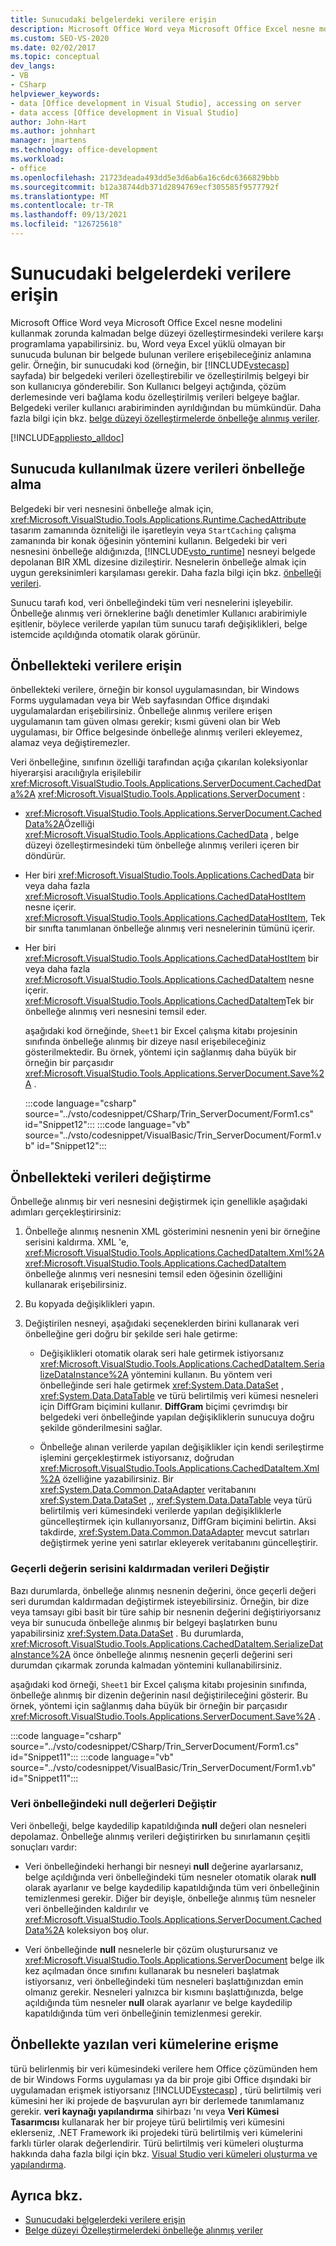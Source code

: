 ```yaml
---
title: Sunucudaki belgelerdeki verilere erişin
description: Microsoft Office Word veya Microsoft Office Excel nesne modelini kullanmak zorunda kalmadan belge düzeyi özelleştirmesindeki verilere karşı nasıl programlama yapabileceğinizi öğrenin.
ms.custom: SEO-VS-2020
ms.date: 02/02/2017
ms.topic: conceptual
dev_langs:
- VB
- CSharp
helpviewer_keywords:
- data [Office development in Visual Studio], accessing on server
- data access [Office development in Visual Studio]
author: John-Hart
ms.author: johnhart
manager: jmartens
ms.technology: office-development
ms.workload:
- office
ms.openlocfilehash: 21723deada493dd5e3d6ab6a16c6dc6366829bbb
ms.sourcegitcommit: b12a38744db371d2894769ecf305585f9577792f
ms.translationtype: MT
ms.contentlocale: tr-TR
ms.lasthandoff: 09/13/2021
ms.locfileid: "126725618"
---
```

# <a name="access-data-in-documents-on-the-server"></a>Sunucudaki belgelerdeki verilere erişin
  Microsoft Office Word veya Microsoft Office Excel nesne modelini kullanmak zorunda kalmadan belge düzeyi özelleştirmesindeki verilere karşı programlama yapabilirsiniz. bu, Word veya Excel yüklü olmayan bir sunucuda bulunan bir belgede bulunan verilere erişebileceğiniz anlamına gelir. Örneğin, bir sunucudaki kod (örneğin, bir [!INCLUDE[vstecasp](../sharepoint/includes/vstecasp-md.md)] sayfada) bir belgedeki verileri özelleştirebilir ve özelleştirilmiş belgeyi bir son kullanıcıya gönderebilir. Son Kullanıcı belgeyi açtığında, çözüm derlemesinde veri bağlama kodu özelleştirilmiş verileri belgeye bağlar. Belgedeki veriler kullanıcı arabiriminden ayrıldığından bu mümkündür. Daha fazla bilgi için bkz. [belge düzeyi özelleştirmelerde önbelleğe alınmış veriler](../vsto/cached-data-in-document-level-customizations.md).

 [!INCLUDE[appliesto_alldoc](../vsto/includes/appliesto-alldoc-md.md)]

## <a name="cache-data-for-use-on-a-server"></a>Sunucuda kullanılmak üzere verileri önbelleğe alma
 Belgedeki bir veri nesnesini önbelleğe almak için, <xref:Microsoft.VisualStudio.Tools.Applications.Runtime.CachedAttribute> tasarım zamanında özniteliği ile işaretleyin veya `StartCaching` çalışma zamanında bir konak öğesinin yöntemini kullanın. Belgedeki bir veri nesnesini önbelleğe aldığınızda, [!INCLUDE[vsto_runtime](../vsto/includes/vsto-runtime-md.md)] nesneyi belgede depolanan BIR XML dizesine dizileştirir. Nesnelerin önbelleğe almak için uygun gereksinimleri karşılaması gerekir. Daha fazla bilgi için bkz. [önbelleği verileri](../vsto/caching-data.md).

 Sunucu tarafı kod, veri önbelleğindeki tüm veri nesnelerini işleyebilir. Önbelleğe alınmış veri örneklerine bağlı denetimler Kullanıcı arabirimiyle eşitlenir, böylece verilerde yapılan tüm sunucu tarafı değişiklikleri, belge istemcide açıldığında otomatik olarak görünür.

## <a name="access-data-in-the-cache"></a>Önbellekteki verilere erişin
 önbellekteki verilere, örneğin bir konsol uygulamasından, bir Windows Forms uygulamadan veya bir Web sayfasından Office dışındaki uygulamalardan erişebilirsiniz. Önbelleğe alınmış verilere erişen uygulamanın tam güven olması gerekir; kısmi güveni olan bir Web uygulaması, bir Office belgesinde önbelleğe alınmış verileri ekleyemez, alamaz veya değiştiremezler.

 Veri önbelleğine, sınıfının özelliği tarafından açığa çıkarılan koleksiyonlar hiyerarşisi aracılığıyla erişilebilir <xref:Microsoft.VisualStudio.Tools.Applications.ServerDocument.CachedData%2A> <xref:Microsoft.VisualStudio.Tools.Applications.ServerDocument> :

- <xref:Microsoft.VisualStudio.Tools.Applications.ServerDocument.CachedData%2A>Özelliği <xref:Microsoft.VisualStudio.Tools.Applications.CachedData> , belge düzeyi özelleştirmesindeki tüm önbelleğe alınmış verileri içeren bir döndürür.

- Her biri <xref:Microsoft.VisualStudio.Tools.Applications.CachedData> bir veya daha fazla <xref:Microsoft.VisualStudio.Tools.Applications.CachedDataHostItem> nesne içerir. <xref:Microsoft.VisualStudio.Tools.Applications.CachedDataHostItem>, Tek bir sınıfta tanımlanan önbelleğe alınmış veri nesnelerinin tümünü içerir.

- Her biri <xref:Microsoft.VisualStudio.Tools.Applications.CachedDataHostItem> bir veya daha fazla <xref:Microsoft.VisualStudio.Tools.Applications.CachedDataItem> nesne içerir. <xref:Microsoft.VisualStudio.Tools.Applications.CachedDataItem>Tek bir önbelleğe alınmış veri nesnesini temsil eder.

  aşağıdaki kod örneğinde, `Sheet1` bir Excel çalışma kitabı projesinin sınıfında önbelleğe alınmış bir dizeye nasıl erişebileceğiniz gösterilmektedir. Bu örnek, yöntemi için sağlanmış daha büyük bir örneğin bir parçasıdır <xref:Microsoft.VisualStudio.Tools.Applications.ServerDocument.Save%2A> .

  :::code language="csharp" source="../vsto/codesnippet/CSharp/Trin_ServerDocument/Form1.cs" id="Snippet12":::
  :::code language="vb" source="../vsto/codesnippet/VisualBasic/Trin_ServerDocument/Form1.vb" id="Snippet12":::

## <a name="modify-data-in-the-cache"></a>Önbellekteki verileri değiştirme
 Önbelleğe alınmış bir veri nesnesini değiştirmek için genellikle aşağıdaki adımları gerçekleştirirsiniz:

1. Önbelleğe alınmış nesnenin XML gösterimini nesnenin yeni bir örneğine serisini kaldırma. XML 'e, <xref:Microsoft.VisualStudio.Tools.Applications.CachedDataItem.Xml%2A> <xref:Microsoft.VisualStudio.Tools.Applications.CachedDataItem> önbelleğe alınmış veri nesnesini temsil eden öğesinin özelliğini kullanarak erişebilirsiniz.

2. Bu kopyada değişiklikleri yapın.

3. Değiştirilen nesneyi, aşağıdaki seçeneklerden birini kullanarak veri önbelleğine geri doğru bir şekilde seri hale getirme:

    - Değişiklikleri otomatik olarak seri hale getirmek istiyorsanız <xref:Microsoft.VisualStudio.Tools.Applications.CachedDataItem.SerializeDataInstance%2A> yöntemini kullanın. Bu yöntem veri önbelleğinde  seri hale getirmek <xref:System.Data.DataSet> , <xref:System.Data.DataTable> ve türü belirtilmiş veri kümesi nesneleri için DiffGram biçimini kullanır. **DiffGram** biçimi çevrimdışı bir belgedeki veri önbelleğinde yapılan değişikliklerin sunucuya doğru şekilde gönderilmesini sağlar.

    - Önbelleğe alınan verilerde yapılan değişiklikler için kendi serileştirme işlemini gerçekleştirmek istiyorsanız, doğrudan <xref:Microsoft.VisualStudio.Tools.Applications.CachedDataItem.Xml%2A> özelliğine yazabilirsiniz. Bir  <xref:System.Data.Common.DataAdapter> veritabanını <xref:System.Data.DataSet> ,, <xref:System.Data.DataTable> veya türü belirtilmiş veri kümesindeki verilerde yapılan değişikliklerle güncelleştirmek için kullanıyorsanız, DiffGram biçimini belirtin. Aksi takdirde, <xref:System.Data.Common.DataAdapter> mevcut satırları değiştirmek yerine yeni satırlar ekleyerek veritabanını güncelleştirir.

### <a name="modify-data-without-deserializing-the-current-value"></a>Geçerli değerin serisini kaldırmadan verileri Değiştir
 Bazı durumlarda, önbelleğe alınmış nesnenin değerini, önce geçerli değeri seri durumdan kaldırmadan değiştirmek isteyebilirsiniz. Örneğin, bir dize veya tamsayı gibi basit bir türe sahip bir nesnenin değerini değiştiriyorsanız veya bir sunucuda önbelleğe alınmış bir belgeyi başlatırken bunu yapabilirsiniz <xref:System.Data.DataSet> . Bu durumlarda, <xref:Microsoft.VisualStudio.Tools.Applications.CachedDataItem.SerializeDataInstance%2A> önce önbelleğe alınmış nesnenin geçerli değerini seri durumdan çıkarmak zorunda kalmadan yöntemini kullanabilirsiniz.

 aşağıdaki kod örneği, `Sheet1` bir Excel çalışma kitabı projesinin sınıfında, önbelleğe alınmış bir dizenin değerinin nasıl değiştirileceğini gösterir. Bu örnek, yöntemi için sağlanmış daha büyük bir örneğin bir parçasıdır <xref:Microsoft.VisualStudio.Tools.Applications.ServerDocument.Save%2A> .

 :::code language="csharp" source="../vsto/codesnippet/CSharp/Trin_ServerDocument/Form1.cs" id="Snippet11":::
 :::code language="vb" source="../vsto/codesnippet/VisualBasic/Trin_ServerDocument/Form1.vb" id="Snippet11":::

### <a name="modify-null-values-in-the-data-cache"></a>Veri önbelleğindeki null değerleri Değiştir
 Veri önbelleği, belge kaydedilip kapatıldığında **null** değeri olan nesneleri depolamaz. Önbelleğe alınmış verileri değiştirirken bu sınırlamanın çeşitli sonuçları vardır:

- Veri önbelleğindeki herhangi bir nesneyi **null** değerine ayarlarsanız, belge açıldığında veri önbelleğindeki tüm nesneler otomatik olarak **null** olarak ayarlanır ve belge kaydedilip kapatıldığında tüm veri önbelleğinin temizlenmesi gerekir. Diğer bir deyişle, önbelleğe alınmış tüm nesneler veri önbelleğinden kaldırılır ve <xref:Microsoft.VisualStudio.Tools.Applications.ServerDocument.CachedData%2A> koleksiyon boş olur.

- Veri önbelleğinde **null** nesnelerle bir çözüm oluşturursanız ve <xref:Microsoft.VisualStudio.Tools.Applications.ServerDocument> belge ilk kez açılmadan önce sınıfını kullanarak bu nesneleri başlatmak istiyorsanız, veri önbelleğindeki tüm nesneleri başlattığınızdan emin olmanız gerekir. Nesneleri yalnızca bir kısmını başlattığınızda, belge açıldığında tüm nesneler **null** olarak ayarlanır ve belge kaydedilip kapatıldığında tüm veri önbelleğinin temizlenmesi gerekir.

## <a name="access-typed-datasets-in-the-cache"></a>Önbellekte yazılan veri kümelerine erişme
 türü belirlenmiş bir veri kümesindeki verilere hem Office çözümünden hem de bir Windows Forms uygulaması ya da bir proje gibi Office dışındaki bir uygulamadan erişmek istiyorsanız [!INCLUDE[vstecasp](../sharepoint/includes/vstecasp-md.md)] , türü belirtilmiş veri kümesini her iki projede de başvurulan ayrı bir derlemede tanımlamanız gerekir. **veri kaynağı yapılandırma** sihirbazı 'nı veya **Veri Kümesi Tasarımcısı** kullanarak her bir projeye türü belirtilmiş veri kümesini eklerseniz, .NET Framework iki projedeki türü belirtilmiş veri kümelerini farklı türler olarak değerlendirir. Türü belirtilmiş veri kümeleri oluşturma hakkında daha fazla bilgi için bkz. [Visual Studio veri kümeleri oluşturma ve yapılandırma](../data-tools/create-and-configure-datasets-in-visual-studio.md).

## <a name="see-also"></a>Ayrıca bkz.

- [Sunucudaki belgelerdeki verilere erişin](../vsto/accessing-data-in-documents-on-the-server.md)
- [Belge düzeyi Özelleştirmelerdeki önbelleğe alınmış veriler](../vsto/cached-data-in-document-level-customizations.md)